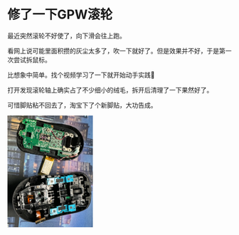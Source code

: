 # 修了一下GPW滚轮

最近突然滚轮不好使了，向下滑会往上跑。

看网上说可能里面积攒的灰尘太多了，吹一下就好了。但是效果并不好，于是第一次尝试拆鼠标。

比想象中简单。找个视频学习了一下就开始动手实践🥳

打开发现滚轮轴上确实占了不少细小的绒毛，拆开后清理了一下果然好了。

可惜脚贴粘不回去了，淘宝下了个新脚贴，大功告成。

<img src="./assets/image-20240324231440489.png" alt="image-20240324231440489" style="zoom:25%;" />

<gitalk/>